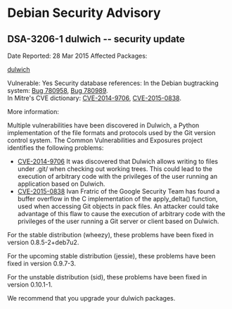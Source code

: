 
Debian Security Advisory
========================


DSA-3206-1 dulwich -- security update
-------------------------------------



Date Reported:
28 Mar 2015
Affected Packages:

[dulwich](https://packages.debian.org/src:dulwich)

Vulnerable:
Yes
Security database references:
In the Debian bugtracking system: [Bug 780958](https://bugs.debian.org/cgi-bin/bugreport.cgi?bug=780958), [Bug 780989](https://bugs.debian.org/cgi-bin/bugreport.cgi?bug=780989).  
In Mitre's CVE dictionary: [CVE-2014-9706](https://security-tracker.debian.org/tracker/CVE-2014-9706), [CVE-2015-0838](https://security-tracker.debian.org/tracker/CVE-2015-0838).  

More information:

Multiple vulnerabilities have been discovered in Dulwich, a Python
implementation of the file formats and protocols used by the Git version
control system. The Common Vulnerabilities and Exposures project
identifies the following problems:


* [CVE-2014-9706](https://security-tracker.debian.org/tracker/CVE-2014-9706)
It was discovered that Dulwich allows writing to files under .git/
 when checking out working trees. This could lead to the execution of
 arbitrary code with the privileges of the user running an
 application based on Dulwich.
* [CVE-2015-0838](https://security-tracker.debian.org/tracker/CVE-2015-0838)
Ivan Fratric of the Google Security Team has found a buffer
 overflow in the C implementation of the apply\_delta() function,
 used when accessing Git objects in pack files. An attacker could
 take advantage of this flaw to cause the execution of arbitrary
 code with the privileges of the user running a Git server or client
 based on Dulwich.


For the stable distribution (wheezy), these problems have been fixed in
version 0.8.5-2+deb7u2.


For the upcoming stable distribution (jessie), these problems have been
fixed in version 0.9.7-3.


For the unstable distribution (sid), these problems have been fixed in
version 0.10.1-1.


We recommend that you upgrade your dulwich packages.





